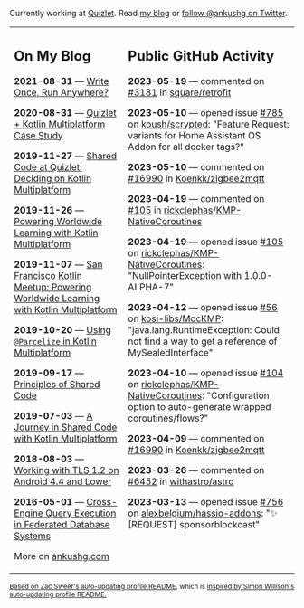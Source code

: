 Currently working at [Quizlet](https://quizlet.com/). Read [my blog](https://ankushg.com/) or [follow @ankushg on Twitter](https://twitter.com/ankushg).

<table><tr><td valign="top" width="40%">

## On My Blog
<!-- blog starts -->
**2021-08-31** — [Write Once, Run Anywhere?](https://ankushg.com/posts/write-once-run-anywhere-increment/)

**2020-08-31** — [Quizlet + Kotlin Multiplatform Case Study](https://ankushg.com/posts/quizlet-kotlin-multiplatform-case-study/)

**2019-11-27** — [Shared Code at Quizlet: Deciding on Kotlin Multiplatform](https://ankushg.com/posts/shared-code-kotlin-multiplatform/)

**2019-11-26** — [Powering Worldwide Learning with Kotlin Multiplatform](https://ankushg.com/speaking/droidcon-sf-2019)

**2019-11-07** — [San Francisco Kotlin Meetup: Powering Worldwide Learning with Kotlin Multiplatform](https://ankushg.com/speaking/sf-kotlin-meetup-2019)

**2019-10-20** — [Using `@Parcelize` in Kotlin Multiplatform](https://ankushg.com/posts/multiplatform-parcelize/)

**2019-09-17** — [Principles of Shared Code](https://ankushg.com/speaking/denver-startup-week-2019)

**2019-07-03** — [A Journey in Shared Code with Kotlin Multiplatform](https://ankushg.com/speaking/droidcon-berlin-2019)

**2018-08-03** — [Working with TLS 1.2 on Android 4.4 and Lower](https://ankushg.com/posts/tls-1.2-on-android/)

**2016-05-01** — [Cross-Engine Query Execution in Federated Database Systems](https://ankushg.com/projects/thesis)
<!-- blog ends -->
More on [ankushg.com](https://ankushg.com/)
</td><td valign="top" width="60%">

## Public GitHub Activity
<!-- githubActivity starts -->
**2023-05-19** — commented on [#3181](https://github.com/square/retrofit/issues/3181#issuecomment-1555099205) in [square/retrofit](https://api.github.com/repos/square/retrofit)

**2023-05-10** — opened issue [#785](https://github.com/koush/scrypted/issues/785) on [koush/scrypted](https://api.github.com/repos/koush/scrypted): "Feature Request: variants for Home Assistant OS Addon for all docker tags?"

**2023-05-10** — commented on [#16990](https://github.com/Koenkk/zigbee2mqtt/issues/16990#issuecomment-1542961660) in [Koenkk/zigbee2mqtt](https://api.github.com/repos/Koenkk/zigbee2mqtt)

**2023-04-19** — commented on [#105](https://github.com/rickclephas/KMP-NativeCoroutines/issues/105#issuecomment-1515205703) in [rickclephas/KMP-NativeCoroutines](https://api.github.com/repos/rickclephas/KMP-NativeCoroutines)

**2023-04-19** — opened issue [#105](https://github.com/rickclephas/KMP-NativeCoroutines/issues/105) on [rickclephas/KMP-NativeCoroutines](https://api.github.com/repos/rickclephas/KMP-NativeCoroutines): "NullPointerException with 1.0.0-ALPHA-7"

**2023-04-12** — opened issue [#56](https://github.com/kosi-libs/MocKMP/issues/56) on [kosi-libs/MocKMP](https://api.github.com/repos/kosi-libs/MocKMP): "java.lang.RuntimeException: Could not find a way to get a reference of MySealedInterface"

**2023-04-10** — opened issue [#104](https://github.com/rickclephas/KMP-NativeCoroutines/issues/104) on [rickclephas/KMP-NativeCoroutines](https://api.github.com/repos/rickclephas/KMP-NativeCoroutines): "Configuration option to auto-generate wrapped coroutines/flows?"

**2023-04-09** — commented on [#16990](https://github.com/Koenkk/zigbee2mqtt/issues/16990#issuecomment-1501268133) in [Koenkk/zigbee2mqtt](https://api.github.com/repos/Koenkk/zigbee2mqtt)

**2023-03-26** — commented on [#6452](https://github.com/withastro/astro/issues/6452#issuecomment-1484285747) in [withastro/astro](https://api.github.com/repos/withastro/astro)

**2023-03-13** — opened issue [#756](https://github.com/alexbelgium/hassio-addons/issues/756) on [alexbelgium/hassio-addons](https://api.github.com/repos/alexbelgium/hassio-addons): "✨ [REQUEST] sponsorblockcast"
<!-- githubActivity ends -->
</td></tr></table>

<sub><a href="https://github.com/ZacSweers/ZacSweers">Based on Zac Sweer's auto-updating profile README</a>, which is <a href="https://simonwillison.net/2020/Jul/10/self-updating-profile-readme/">inspired by Simon Willison's auto-updating profile README.</a></sub>